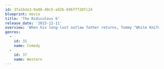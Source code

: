 ```yaml
---
id: 3fa1bda3-9a88-40c5-a92b-046fff28fc24
blueprint: movie
title: 'The Ridiculous 6'
release_date: '2015-12-11'
overview: 'When his long-lost outlaw father returns, Tommy "White Knife" Stockburn goes on an adventure-filled journey across the Old West with his five brothers.'
genres:
  -
    id: 35
    name: Comedy
  -
    id: 37
    name: Western
---
```

